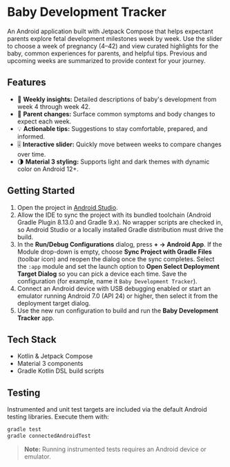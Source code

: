 # Baby Development Tracker

An Android application built with Jetpack Compose that helps expectant parents explore fetal development milestones week by week. Use the slider to choose a week of pregnancy (4–42) and view curated highlights for the baby, common experiences for parents, and helpful tips. Previous and upcoming weeks are summarized to provide context for your journey.

## Features

- 📅 **Weekly insights:** Detailed descriptions of baby's development from week 4 through week 42.
- 🤰 **Parent changes:** Surface common symptoms and body changes to expect each week.
- 💡 **Actionable tips:** Suggestions to stay comfortable, prepared, and informed.
- 🎚️ **Interactive slider:** Quickly move between weeks to compare changes over time.
- 🌗 **Material 3 styling:** Supports light and dark themes with dynamic color on Android 12+.

## Getting Started

1. Open the project in [Android Studio](https://developer.android.com/studio).
2. Allow the IDE to sync the project with its bundled toolchain (Android Gradle Plugin 8.13.0 and Gradle 9.x). No wrapper scripts are checked in, so Android Studio or a locally installed Gradle distribution must drive the build.
3. In the **Run/Debug Configurations** dialog, press **+ → Android App**. If the Module drop-down is empty, choose **Sync Project with Gradle Files** (toolbar icon) and reopen the dialog once the sync completes. Select the `:app` module and set the launch option to **Open Select Deployment Target Dialog** so you can pick a device each time. Save the configuration (for example, name it `Baby Development Tracker`).
4. Connect an Android device with USB debugging enabled or start an emulator running Android 7.0 (API 24) or higher, then select it from the deployment target dialog.
5. Use the new run configuration to build and run the **Baby Development Tracker** app.

## Tech Stack

- Kotlin & Jetpack Compose
- Material 3 components
- Gradle Kotlin DSL build scripts

## Testing

Instrumented and unit test targets are included via the default Android testing libraries. Execute them with:

```bash
gradle test
gradle connectedAndroidTest
```

> **Note:** Running instrumented tests requires an Android device or emulator.
